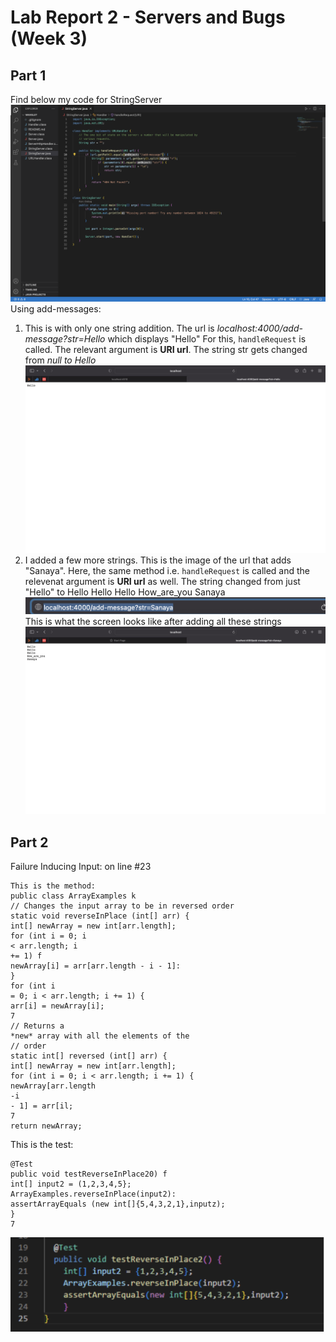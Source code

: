 # Lab Report 2 - Servers and Bugs (Week 3)
## Part 1
Find below my code for StringServer
![Image](code.png)
Using add-messages:
1. This is with only one string addition. The url is _localhost:4000/add-message?str=Hello_ which displays "Hello"
For this, `handleRequest` is called. The relevant argument is __URI url__. The string str gets changed from _null to Hello_
![Image](hello.png)
2. I added a few more strings. This is the image of the url that adds "Sanaya". Here, the same method i.e. `handleRequest` is called and the relevenat argument is __URI url__ as well. The string changed from just "Hello" to Hello Hello Hello How_are_you Sanaya
![Image](link.png)
This is what the screen looks like after adding all these strings
![Image](sent.png)

## Part 2
Failure Inducing Input: on line #23

```
This is the method:
public class ArrayExamples k
// Changes the input array to be in reversed order
static void reverseInPlace (int[] arr) {
int[] newArray = new int[arr.length];
for (int i = 0; i
< arr.length; i
+= 1) f
newArray[i] = arr[arr.length - i - 1]:
}
for (int i
= 0; i < arr.length; i += 1) {
arr[i] = newArray[i];
7
// Returns a
*new* array with all the elements of the
// order
static int[] reversed (int[] arr) {
int[] newArray = new int[arr.length];
for (int i = 0; i < arr.length; i += 1) {
newArray[arr.length
-i
- 1] = arr[il;
7
return newArray;
```
This is the test:
```
@Test
public void testReverseInPlace20) f
int[] input2 = (1,2,3,4,5};
ArrayExamples.reverseInPlace(input2):
assertArrayEquals (new int[]{5,4,3,2,1},inputz);
}
7
```
![Image](method.png)

